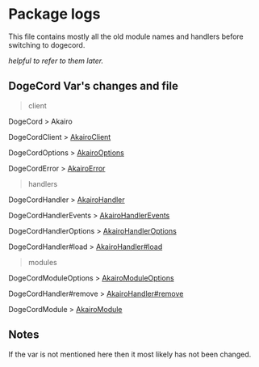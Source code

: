 # Package logs

This file contains mostly all the old module names and handlers before switching to dogecord.

_helpful to refer to them later._

## DogeCord Var's changes and file

> client

DogeCord > Akairo

DogeCordClient > [AkairoClient](https://github.com/taminaru/dogecord/blob/stable/src/struct/DogeCordClient.js)

DogeCordOptions > [AkairoOptions](https://github.com/taminaru/dogecord/blob/stable/src/struct/DogeCordClient.js)

DogeCordError > [AkairoError](https://github.com/taminaru/dogecord/blob/stable/src/util/DogeCordError.js)

> handlers

DogeCordHandler > [AkairoHandler](https://github.com/taminaru/dogecord/blob/stable/src/struct/DogeCordHandler.js)

DogeCordHandlerEvents > [AkairoHandlerEvents](https://github.com/taminaru/dogecord/blob/stable/src/struct/DogeCordHandlerEvents.js)

DogeCordHandlerOptions > [AkairoHandlerOptions](https://github.com/taminaru/dogecord/blob/stable/src/index.d.ts)

DogeCordHandler#load > [AkairoHandler#load](https://github.com/taminaru/dogecord/blob/stable/src/struct/DogeCordHandler.js)

> modules

DogeCordModuleOptions > [AkairoModuleOptions](https://github.com/taminaru/dogecord/blob/stable/src/index.d.ts)

DogeCordHandler#remove > [AkairoHandler#remove](https://github.com/taminaru/dogecord/blob/stable/src/struct/DogeCordHandler.js)

DogeCordModule > [AkairoModule](https://github.com/taminaru/dogecord/blob/stable/src/struct/DogeCordModule.js)

## Notes

If the var is not mentioned here then it most likely has not been changed.